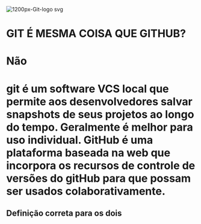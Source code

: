 ![1200px-Git-logo svg](https://user-images.githubusercontent.com/105508007/188055406-01072e78-bfea-4eab-bd44-926d1435f384.png)
<h1>GIT É MESMA COISA QUE GITHUB?<h1>
<h1>Não<h1>
<p>git é um software VCS local que permite aos desenvolvedores salvar snapshots de seus projetos ao longo do tempo. Geralmente é melhor para uso individual. GitHub é uma plataforma baseada na web que incorpora os recursos de controle de versões do gitHub para que possam ser usados colaborativamente.<p>
<h2>Definição correta para os dois<h2>
